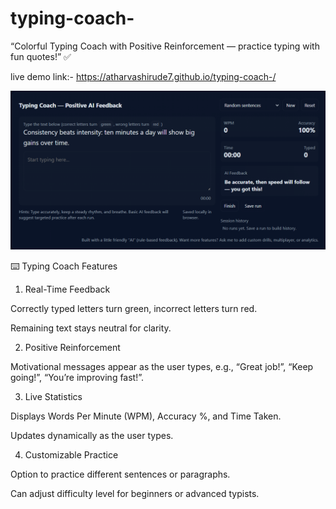 # typing-coach-
“Colorful Typing Coach with Positive Reinforcement — practice typing with fun quotes!” ✅


live demo link:-
https://atharvashirude7.github.io/typing-coach-/




![App Screenshot](https://github.com/atharvashirude7/typing-coach-/blob/main/Screenshot%202025-09-19%20190216.png?raw=true)


⌨️ Typing Coach Features
1. Real-Time Feedback

Correctly typed letters turn green, incorrect letters turn red.

Remaining text stays neutral for clarity.

2. Positive Reinforcement

Motivational messages appear as the user types, e.g.,
“Great job!”, “Keep going!”, “You’re improving fast!”.

3. Live Statistics

Displays Words Per Minute (WPM), Accuracy %, and Time Taken.

Updates dynamically as the user types.

4. Customizable Practice

Option to practice different sentences or paragraphs.

Can adjust difficulty level for beginners or advanced typists.


